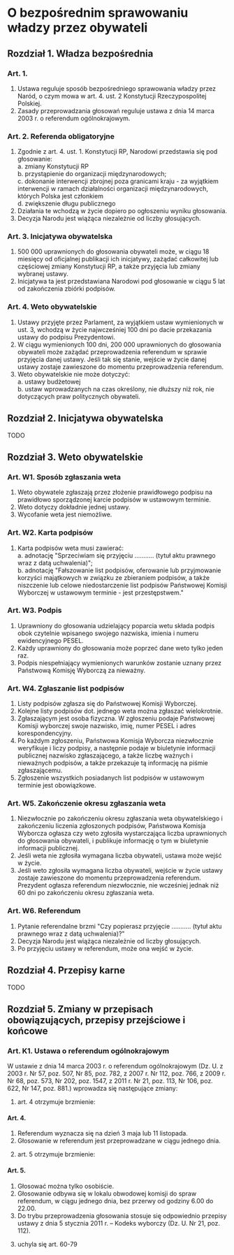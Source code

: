 # O bezpośrednim sprawowaniu władzy przez obywateli

## Rozdział 1. Władza bezpośrednia

### Art. 1.
1. Ustawa reguluje sposób bezpośredniego sprawowania władzy przez Naród, o czym mowa w art. 4. ust. 2 Konstytucji Rzeczypospolitej Polskiej.
2. Zasady przeprowadzania głosowań reguluje ustawa z dnia 14 marca 2003 r. o referendum ogólnokrajowym.

### Art. 2. Referenda obligatoryjne
1. Zgodnie z art. 4. ust. 1. Konstytucji RP, Narodowi przedstawia się pod głosowanie:  
   a. zmiany Konstytucji RP  
   b. przystąpienie do organizacji międzynarodowych;  
   c. dokonanie interwencji zbrojnej poza granicami kraju - za wyjątkiem interwencji w ramach działalności organizacji międzynarodowych, których Polska jest członkiem  
   d. zwiększenie długu publicznego
2. Działania te wchodzą w życie dopiero po ogłoszeniu wyniku głosowania.
3. Decyzja Narodu jest wiążąca niezależnie od liczby głosujących.

### Art. 3. Inicjatywa obywatelska
1. 500 000 uprawnionych do głosowania obywateli może, w ciągu 18 miesięcy od oficjalnej publikacji ich inicjatywy, zażądać całkowitej lub częściowej zmiany Konstytucji RP, a także przyjęcia lub zmiany wybranej ustawy.
2. Inicjatywa ta jest przedstawiana Narodowi pod głosowanie w ciągu 5 lat od zakończenia zbiórki podpisów.

### Art. 4. Weto obywatelskie
1. Ustawy przyjęte przez Parlament, za wyjątkiem ustaw wymienionych w ust. 3, wchodzą w życie najwcześniej 100 dni po dacie przekazania ustawy do podpisu Prezydentowi.
2. W ciągu wymienionych 100 dni, 200 000 uprawnionych do głosowania obywateli może zażądać przeprowadzenia referendum w sprawie przyjęcia danej ustawy. Jeśli tak się stanie, wejście w życie danej ustawy zostaje zawieszone do momentu przeprowadzenia referendum.
3. Weto obywatelskie nie może dotyczyć:  
   a. ustawy budżetowej  
   b. ustaw wprowadzanych na czas określony, nie dłuższy niż rok, nie dotyczących praw politycznych obywateli.

## Rozdział 2. Inicjatywa obywatelska

TODO

## Rozdział 3. Weto obywatelskie

### Art. W1. Sposób zgłaszania weta
1. Weto obywatele zgłaszają przez złożenie prawidłowego podpisu na prawidłowo sporządzonej karcie podpisów w ustawowym terminie.
2. Weto dotyczy dokładnie jednej ustawy.
3. Wycofanie weta jest niemożliwe.

### Art. W2. Karta podpisów
1. Karta podpisów weta musi zawierać:  
   a. adnotację "Sprzeciwiam się przyjęciu ........... (tytuł aktu prawnego wraz z datą uchwalenia)";  
   b. adnotację "Fałszowanie list podpisów, oferowanie lub przyjmowanie korzyści majątkowych w związku ze zbieraniem podpisów, a także niszczenie lub celowe niedostarczenie list podpisów Państwowej Komisji Wyborczej w ustawowym terminie - jest przestępstwem."

### Art. W3. Podpis
1. Uprawniony do głosowania udzielający poparcia wetu składa podpis obok czytelnie wpisanego swojego nazwiska, imienia i numeru ewidencyjnego PESEL.
2. Każdy uprawniony do głosowania może poprzeć dane weto tylko jeden raz.
3. Podpis niespełniający wymienionych warunków zostanie uznany przez Państwową Komisję Wyborczą za nieważny.

### Art. W4. Zgłaszanie list podpisów
1. Listy podpisów zgłasza się do Państwowej Komisji Wyborczej.
2. Kolejne listy podpisów dot. jednego weta można zgłaszać wielokrotnie.
3. Zgłaszającym jest osoba fizyczna. W zgłoszeniu podaje Państwowej Komisji wyborczej swoje nazwisko, imię, numer PESEL i adres korespondencyjny.
4. Po każdym zgłoszeniu, Państwowa Komisja Wyborcza niezwłocznie weryfikuje i liczy podpisy, a następnie podaje w biuletynie informacji publicznej nazwisko zgłaszającego, a także liczbę ważnych i nieważnych podpisów, a także przekazuje tą informację na piśmie zgłaszającemu.
5. Zgłoszenie wszystkich posiadanych list podpisów w ustawowym terminie jest obowiązkowe.

### Art. W5. Zakończenie okresu zgłaszania weta
1. Niezwłocznie po zakończeniu okresu zgłaszania weta obywatelskiego i zakończeniu liczenia zgłoszonych podpisów, Państwowa Komisja Wyborcza ogłasza czy weto zgłosiła wystarczająca liczba uprawnionych do głosowania obywateli, i publikuje informację o tym w biuletynie informacji publicznej.
2. Jeśli weta nie zgłosiła wymagana liczba obywateli, ustawa może wejść w życie.
3. Jeśli weto zgłosiła wymagana liczba obywateli, wejście w życie ustawy zostaje zawieszone do momentu przeprowadzenia referendum. Prezydent ogłasza referendum niezwłocznie, nie wcześniej jednak niż 60 dni po zakończeniu okresu zgłaszania weta.

### Art. W6. Referendum
1. Pytanie referendalne brzmi "Czy popierasz przyjęcie ........... (tytuł aktu prawnego wraz z datą uchwalenia)?"
2. Decyzja Narodu jest wiążąca niezależnie od liczby głosujących.
3. Po przyjęciu ustawy w referendum, może ona wejść w życie.

## Rozdział 4. Przepisy karne

TODO

## Rozdział 5. Zmiany w przepisach obowiązujących, przepisy przejściowe i końcowe

### Art. K1. Ustawa o referendum ogólnokrajowym
W ustawie z dnia 14 marca 2003 r. o referendum ogólnokrajowym (Dz. U. z 2003 r. Nr 57, poz. 507, Nr 85, poz. 782, z 2007 r. Nr 112, poz. 766, z 2009 r. Nr 68, poz. 573, Nr 202, poz. 1547, z 2011 r. Nr 21, poz. 113, Nr 106, poz. 622, Nr 147, poz. 881.) wprowadza się następujące zmiany:

1) art. 4 otrzymuje brzmienie:
#### Art. 4.
1. Referendum wyznacza się na dzień 3 maja lub 11 listopada.
2. Głosowanie w referendum jest przeprowadzane w ciągu jednego dnia.

2) art. 5 otrzymuje brzmienie:
#### Art. 5.
1. Głosować można tylko osobiście.
2. Głosowanie odbywa się w lokalu obwodowej komisji do spraw referendum, w ciągu jednego dnia, bez przerwy od godziny 6.00 do 22.00.
3. Do trybu przeprowadzenia głosowania stosuje się odpowiednio przepisy ustawy z dnia 5 stycznia 2011 r. – Kodeks wyborczy (Dz. U. Nr 21, poz. 112).

3) uchyla się art. 60-79
